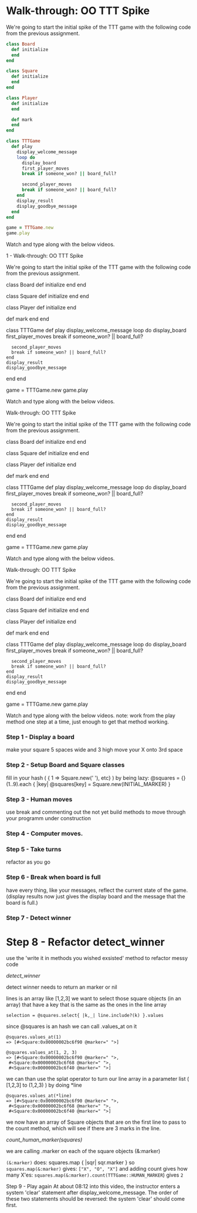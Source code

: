 # Walk-through: OO TTT Spike

We're going to start the initial spike of the TTT game with the
following code from the previous assignment.

```ruby
class Board
  def initialize
  end
end

class Square
  def initialize
  end
end

class Player
  def initialize
  end

  def mark
  end
end

class TTTGame
  def play
    display_welcome_message
    loop do
      display_board
      first_player_moves
      break if someone_won? || board_full?

      second_player_moves
      break if someone_won? || board_full?
    end
    display_result
    display_goodbye_message
  end
end

game = TTTGame.new
game.play
```

Watch and type along with the below videos.

1 -
Walk-through: OO TTT Spike

We're going to start the initial spike of the TTT game with the following code from the previous assignment.

class Board
  def initialize
  end
end

class Square
  def initialize
  end
end

class Player
  def initialize
  end

  def mark
  end
end

class TTTGame
  def play
    display_welcome_message
    loop do
      display_board
      first_player_moves
      break if someone_won? || board_full?

      second_player_moves
      break if someone_won? || board_full?
    end
    display_result
    display_goodbye_message
  end
end

game = TTTGame.new
game.play

Watch and type along with the below videos.


Walk-through: OO TTT Spike

We're going to start the initial spike of the TTT game with the following code from the previous assignment.

class Board
  def initialize
  end
end

class Square
  def initialize
  end
end

class Player
  def initialize
  end

  def mark
  end
end

class TTTGame
  def play
    display_welcome_message
    loop do
      display_board
      first_player_moves
      break if someone_won? || board_full?

      second_player_moves
      break if someone_won? || board_full?
    end
    display_result
    display_goodbye_message
  end
end

game = TTTGame.new
game.play

Watch and type along with the below videos.


Walk-through: OO TTT Spike

We're going to start the initial spike of the TTT game with the following code from the previous assignment.

class Board
  def initialize
  end
end

class Square
  def initialize
  end
end

class Player
  def initialize
  end

  def mark
  end
end

class TTTGame
  def play
    display_welcome_message
    loop do
      display_board
      first_player_moves
      break if someone_won? || board_full?

      second_player_moves
      break if someone_won? || board_full?
    end
    display_result
    display_goodbye_message
  end
end

game = TTTGame.new
game.play

Watch and type along with the below videos.
note: work from the play method one step at a time, just
enough to get that method working.

### Step 1 - Display a board
make your square 5 spaces wide and 3 high
move your X onto 3rd space

### Step 2 - Setup Board and Square classes
fill in your hash ( { 1 => Square.new(' '), etc} )
by being lazy:
   @squares = {}
  (1..9).each { |key| @squares[key] = Square.new(INITIAL_MARKER) }

### Step 3 - Human moves
use break and commenting out the not yet build methods to
move through your programm under construction

### Step 4 - Computer moves.

### Step 5 - Take turns
refactor as you go

### Step 6 - Break when board is full
have every thing, like your messages, reflect the current
state of the game.
(display results now just gives the display board and the message
that the board is full.)

### Step 7 - Detect winner

# Step 8 - Refactor detect_winner
use the 'write it in methods you wished exsisted' method to
refactor messy code

*detect_winner*

detect winner needs to return an marker or nil

lines is an array like [1,2,3]
we want to select those square objects (in an array) that have a
key that is the same as the ones in the line array
```
selection = @squares.select{ |k,_| line.include?(k) }.values
```
since @squares is an hash we can call .values_at on it
```
@squares.values_at(1)
=> [#<Square:0x00000002bc6f90 @marker=" ">]

@squares.values_at(1, 2, 3)
=> [#<Square:0x00000002bc6f90 @marker=" ">,
 #<Square:0x00000002bc6f68 @marker=" ">,
 #<Square:0x00000002bc6f40 @marker=" ">]
```

we can than use the splat operator to turn our line array
in a parameter list ( [1,2,3] to (1,2,3) ) by doing
*line
```
@squares.values_at(*line)
=> [#<Square:0x00000002bc6f90 @marker=" ">,
 #<Square:0x00000002bc6f68 @marker=" ">,
 #<Square:0x00000002bc6f40 @marker=" ">]
```
we now have an array of Square objects that are on the first line
to pass to the count method, which will see if there are 3
marks in the line.

*count_human_marker(squares)*

we are calling .marker on each of the square objects (&:marker)

`(&:marker)` does:
squares.map { |sqr| sqr.marker }
so `squares.map(&:marker)` gives: `["X", "O", "X"]`
and adding count gives how many X'es:
`squares.map(&:marker).count(TTTGame::HUMAN_MARKER`) gives `2`



Step 9 - Play again
At about 08:12 into this video, the instructor enters a
system 'clear' statement after display_welcome_message. The
order of these two statements should be reversed: the
system 'clear' should come first.